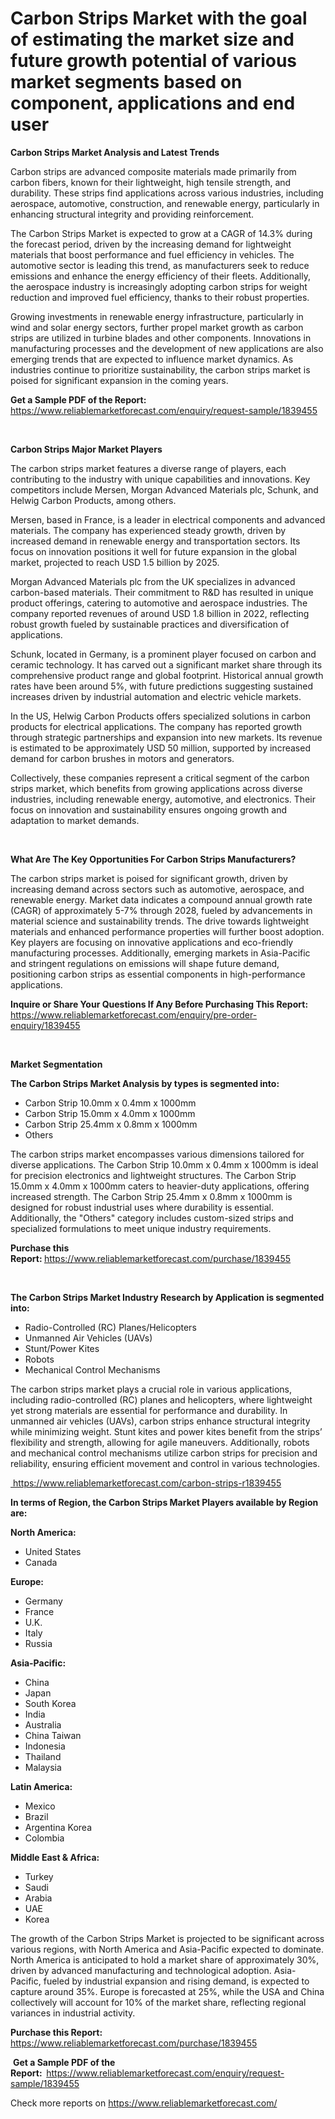 <p><h1>Carbon Strips Market with the goal of estimating the market size and future growth potential of various market segments based on component, applications and end user</h1></p><p><strong>Carbon Strips Market Analysis and Latest Trends</strong></p>
<p><p>Carbon strips are advanced composite materials made primarily from carbon fibers, known for their lightweight, high tensile strength, and durability. These strips find applications across various industries, including aerospace, automotive, construction, and renewable energy, particularly in enhancing structural integrity and providing reinforcement.</p><p>The Carbon Strips Market is expected to grow at a CAGR of 14.3% during the forecast period, driven by the increasing demand for lightweight materials that boost performance and fuel efficiency in vehicles. The automotive sector is leading this trend, as manufacturers seek to reduce emissions and enhance the energy efficiency of their fleets. Additionally, the aerospace industry is increasingly adopting carbon strips for weight reduction and improved fuel efficiency, thanks to their robust properties. </p><p>Growing investments in renewable energy infrastructure, particularly in wind and solar energy sectors, further propel market growth as carbon strips are utilized in turbine blades and other components. Innovations in manufacturing processes and the development of new applications are also emerging trends that are expected to influence market dynamics. As industries continue to prioritize sustainability, the carbon strips market is poised for significant expansion in the coming years.</p></p>
<p><strong>Get a Sample PDF of the Report:&nbsp;</strong> <a href="https://www.reliablemarketforecast.com/enquiry/request-sample/1839455?utm_campaign=3208&utm_medium=2&utm_source=Github&utm_content=ia&utm_term=01042025&utm_id=carbon-strips">https://www.reliablemarketforecast.com/enquiry/request-sample/1839455</a></p>
<p>&nbsp;</p>
<p><strong>Carbon Strips Major Market Players</strong></p>
<p><p>The carbon strips market features a diverse range of players, each contributing to the industry with unique capabilities and innovations. Key competitors include Mersen, Morgan Advanced Materials plc, Schunk, and Helwig Carbon Products, among others.</p><p>Mersen, based in France, is a leader in electrical components and advanced materials. The company has experienced steady growth, driven by increased demand in renewable energy and transportation sectors. Its focus on innovation positions it well for future expansion in the global market, projected to reach USD 1.5 billion by 2025.</p><p>Morgan Advanced Materials plc from the UK specializes in advanced carbon-based materials. Their commitment to R&D has resulted in unique product offerings, catering to automotive and aerospace industries. The company reported revenues of around USD 1.8 billion in 2022, reflecting robust growth fueled by sustainable practices and diversification of applications.</p><p>Schunk, located in Germany, is a prominent player focused on carbon and ceramic technology. It has carved out a significant market share through its comprehensive product range and global footprint. Historical annual growth rates have been around 5%, with future predictions suggesting sustained increases driven by industrial automation and electric vehicle markets.</p><p>In the US, Helwig Carbon Products offers specialized solutions in carbon products for electrical applications. The company has reported growth through strategic partnerships and expansion into new markets. Its revenue is estimated to be approximately USD 50 million, supported by increased demand for carbon brushes in motors and generators.</p><p>Collectively, these companies represent a critical segment of the carbon strips market, which benefits from growing applications across diverse industries, including renewable energy, automotive, and electronics. Their focus on innovation and sustainability ensures ongoing growth and adaptation to market demands.</p></p>
<p>&nbsp;</p>
<p><strong>What Are The Key Opportunities For Carbon Strips Manufacturers?</strong></p>
<p><p>The carbon strips market is poised for significant growth, driven by increasing demand across sectors such as automotive, aerospace, and renewable energy. Market data indicates a compound annual growth rate (CAGR) of approximately 5-7% through 2028, fueled by advancements in material science and sustainability trends. The drive towards lightweight materials and enhanced performance properties will further boost adoption. Key players are focusing on innovative applications and eco-friendly manufacturing processes. Additionally, emerging markets in Asia-Pacific and stringent regulations on emissions will shape future demand, positioning carbon strips as essential components in high-performance applications.</p></p>
<p><strong>Inquire or Share Your Questions If Any Before Purchasing This Report:</strong> <a href="https://www.reliablemarketforecast.com/enquiry/pre-order-enquiry/1839455?utm_campaign=3208&utm_medium=2&utm_source=Github&utm_content=ia&utm_term=01042025&utm_id=carbon-strips">https://www.reliablemarketforecast.com/enquiry/pre-order-enquiry/1839455</a></p>
<p>&nbsp;</p>
<p><strong>Market Segmentation</strong></p>
<p><strong>The Carbon Strips Market Analysis by types is segmented into:</strong></p>
<p><ul><li>Carbon Strip 10.0mm x 0.4mm x 1000mm</li><li>Carbon Strip 15.0mm x 4.0mm x 1000mm</li><li>Carbon Strip 25.4mm x 0.8mm x 1000mm</li><li>Others</li></ul></p>
<p><p>The carbon strips market encompasses various dimensions tailored for diverse applications. The Carbon Strip 10.0mm x 0.4mm x 1000mm is ideal for precision electronics and lightweight structures. The Carbon Strip 15.0mm x 4.0mm x 1000mm caters to heavier-duty applications, offering increased strength. The Carbon Strip 25.4mm x 0.8mm x 1000mm is designed for robust industrial uses where durability is essential. Additionally, the "Others" category includes custom-sized strips and specialized formulations to meet unique industry requirements.</p></p>
<p><strong>Purchase this Report:&nbsp;</strong><a href="https://www.reliablemarketforecast.com/purchase/1839455?utm_campaign=3208&utm_medium=2&utm_source=Github&utm_content=ia&utm_term=01042025&utm_id=carbon-strips">https://www.reliablemarketforecast.com/purchase/1839455</a></p>
<p>&nbsp;</p>
<p><strong>The Carbon Strips Market Industry Research by Application is segmented into:</strong></p>
<p><ul><li>Radio-Controlled (RC) Planes/Helicopters</li><li>Unmanned Air Vehicles (UAVs)</li><li>Stunt/Power Kites</li><li>Robots</li><li>Mechanical Control Mechanisms</li></ul></p>
<p><p>The carbon strips market plays a crucial role in various applications, including radio-controlled (RC) planes and helicopters, where lightweight yet strong materials are essential for performance and durability. In unmanned air vehicles (UAVs), carbon strips enhance structural integrity while minimizing weight. Stunt kites and power kites benefit from the strips’ flexibility and strength, allowing for agile maneuvers. Additionally, robots and mechanical control mechanisms utilize carbon strips for precision and reliability, ensuring efficient movement and control in various technologies.</p></p>
<p><a href="https://www.reliablemarketforecast.com/carbon-strips-r1839455?utm_campaign=3208&utm_medium=2&utm_source=Github&utm_content=ia&utm_term=01042025&utm_id=carbon-strips">&nbsp;https://www.reliablemarketforecast.com/carbon-strips-r1839455</a></p>
<p><strong>In terms of Region, the Carbon Strips Market Players available by Region are:</strong></p>
<p>
    <p> <strong> North America: </strong>
        <ul>
            <li>United States</li>
            <li>Canada</li>
        </ul>
        </p> 
    <p> <strong> Europe: </strong>
        <ul>
            <li>Germany</li>
            <li>France</li>
            <li>U.K.</li>
            <li>Italy</li>
            <li>Russia</li>
        </ul>
        </p> 
    <p> <strong> Asia-Pacific: </strong>
        <ul>
            <li>China</li>
            <li>Japan</li>
            <li>South Korea</li>
            <li>India</li>
            <li>Australia</li>
            <li>China Taiwan</li>
            <li>Indonesia</li>
            <li>Thailand</li>
            <li>Malaysia</li>
        </ul>
        </p> 
    <p> <strong> Latin America: </strong>
        <ul>
            <li>Mexico</li>
            <li>Brazil</li>
            <li>Argentina Korea</li>
            <li>Colombia</li>
        </ul>
        </p> 
    <p> <strong> Middle East & Africa: </strong>
        <ul>
            <li>Turkey</li>
            <li>Saudi</li>
            <li>Arabia</li>
            <li>UAE</li>
            <li>Korea</li>
        </ul>
    </p>
    </p>
<p><p>The growth of the Carbon Strips Market is projected to be significant across various regions, with North America and Asia-Pacific expected to dominate. North America is anticipated to hold a market share of approximately 30%, driven by advanced manufacturing and technological adoption. Asia-Pacific, fueled by industrial expansion and rising demand, is expected to capture around 35%. Europe is forecasted at 25%, while the USA and China collectively will account for 10% of the market share, reflecting regional variances in industrial activity.</p></p>
<p><strong>Purchase this Report: </strong><a href="https://www.reliablemarketforecast.com/purchase/1839455?utm_campaign=3208&utm_medium=2&utm_source=Github&utm_content=ia&utm_term=01042025&utm_id=carbon-strips">https://www.reliablemarketforecast.com/purchase/1839455</a></p>
<p>&nbsp;<strong>Get a Sample PDF of the Report:&nbsp;&nbsp;</strong><a href="https://www.reliablemarketforecast.com/enquiry/request-sample/1839455?utm_campaign=3208&utm_medium=2&utm_source=Github&utm_content=ia&utm_term=01042025&utm_id=carbon-strips">https://www.reliablemarketforecast.com/enquiry/request-sample/1839455</a></p>
<p><strong></strong></p>
<p>Check more reports on <a href="https://www.reliablemarketforecast.com/?utm_campaign=3208&utm_medium=2&utm_source=Github&utm_content=ia&utm_term=01042025&utm_id=carbon-strips">https://www.reliablemarketforecast.com/</a></p>